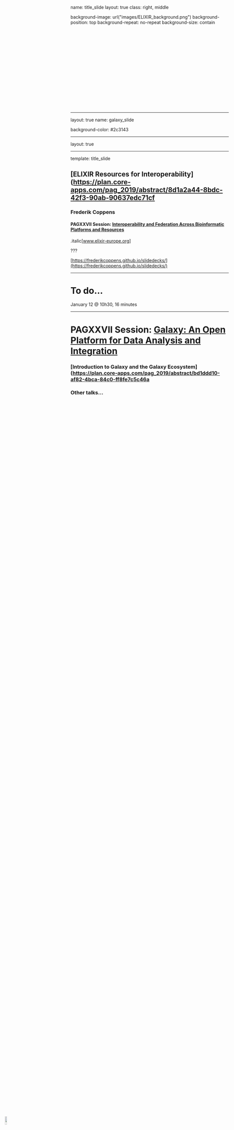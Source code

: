 
name: title_slide
layout: true
class: right, middle

background-image: url("images/ELIXIR_background.png")
background-position: top
background-repeat: no-repeat
background-size: contain

<div style="height:250px"></div>

<img src="../shared/logos/ELIXIR_logo_white_background.png" height="8%" style="position:absolute;left:2%;bottom:2%;" />

---
layout: true
name: galaxy_slide

background-color: #2c3143

---

layout: true

<img src="../shared/logos/ELIXIR_logo_white_background.png" height="8%" style="position:absolute;left:2%;bottom:2%;" />

---
template: title_slide

## [ELIXIR Resources for Interoperability](https://plan.core-apps.com/pag_2019/abstract/8d1a2a44-8bdc-42f3-90ab-90637edc71cf

### Frederik Coppens

#### PAGXXVII Session: [Interoperability and Federation Across Bioinformatic Platforms and Resources](https://plan.core-apps.com/pag_2019/event/9441a7255c56cf0ce04b90bfc408a9f3)

.italic[www.elixir-europe.org]

???

[https://frederikcoppens.github.io/slidedecks/](https://frederikcoppens.github.io/slidedecks/)

---

# To do...

January 12 @ 10h30, 16 minutes


---

# PAGXXVII Session: [Galaxy: An Open Platform for Data Analysis and Integration](https://plan.core-apps.com/pag_2019/event/9441a7255c56cf0ce04b90bfc40d5302)

### [Introduction to Galaxy and the Galaxy Ecosystem](https://plan.core-apps.com/pag_2019/abstract/bd1ddd10-af82-4bca-84c0-ff8fe7c5c46a

### Other talks...
